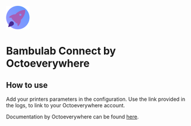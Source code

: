 ![alt text](icon.png  "Title")
# Bambulab Connect by Octoeverywhere



## How to use

Add your printers parameters in the configuration. Use the link provided in the logs, to link to your Octoeverywhere account.

Documentation by Octoeverywhere can be found [here](https://blog.octoeverywhere.com/setup-bambu-connect-with-docker-or-docker-compose/).